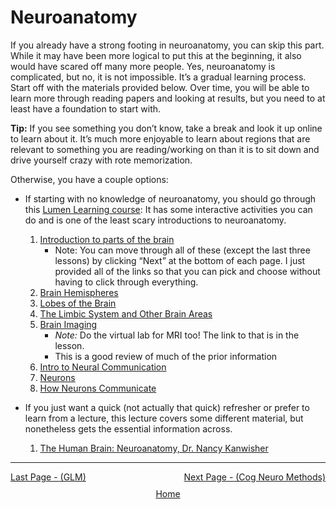 # Neuroanatomy

If you already have a strong footing in neuroanatomy, you can skip this part. While it may have been more logical to put this at the beginning, it also would have scared off many more people. Yes, neuroanatomy is complicated, but no, it is not impossible. It’s a gradual learning process. Start off with the materials provided below. Over time, you will be able to learn more through reading papers and looking at results, but you need to at least have a foundation to start with.

**Tip:** If you see something you don’t know, take a break and look it up online to learn about it. It’s much more enjoyable to learn about regions that are relevant to something you are reading/working on than it is to sit down and drive yourself crazy with rote memorization. 

Otherwise, you have a couple options:
- If starting with no knowledge of neuroanatomy, you should go through this [Lumen Learning course](https://courses.lumenlearning.com/): It has some interactive activities you can do and is one of the least scary introductions to neuroanatomy.
  1. [Introduction to parts of the brain](h[ttps://courses.lumenlearning.com/introduction-to-parts-of-the-brain](https://courses.lumenlearning.com/waymaker-psychology/chapter/outcome-parts-of-the-brain/v))
     - Note: You can move through all of these (except the last three lessons) by clicking “Next” at the bottom of each page. I just provided all of the links so that you can pick and choose without having to click through everything.
  2. [Brain Hemispheres](https://courses.lumenlearning.com/waymaker-psychology/chapter/the-brain-and-spinal-cord/)
  3. [Lobes of the Brain](https://courses.lumenlearning.com/waymaker-psychology/chapter/reading-parts-of-the-brain/)
  4. [The Limbic System and Other Brain Areas](https://courses.lumenlearning.com/waymaker-psychology/chapter/reading-the-limbic-system-and-other-brain-areas/)
  5. [Brain Imaging](https://courses.lumenlearning.com/waymaker-psychology/chapter/1993/)
     - *Note:* Do the virtual lab for MRI too! The link to that is in the lesson.
     - This is a good review of much of the prior information
  6. [Intro to Neural Communication](https://courses.lumenlearning.com/waymaker-psychology/chapter/outcome-neurons/)
  7. [Neurons](https://courses.lumenlearning.com/waymaker-psychology/chapter/cells-of-the-nervous-system/)
  8. [How Neurons Communicate](https://courses.lumenlearning.com/waymaker-psychology/chapter/reading-neural-communication/)

- If you just want a quick (not actually that quick) refresher or prefer to learn from a lecture, this lecture covers some different material, but nonetheless gets the essential information across.
  1. [The Human Brain: Neuroanatomy, Dr. Nancy Kanwisher](https://youtu.be/bAkuNXtgrLA?si=qsyiIyJ49lR8leuH)

 
 ------------------------------------------------------------------------------------------------
<div style="display: flex; justify-content: space-between;">
  <a href="glm.html">Last Page - (GLM)</a>
  <a href="methods.html">Next Page - (Cog Neuro Methods) </a>
</div>

<div style="text-align: center; margin-top: 10px;">
  <a href="/fmri-for-beginners/">Home</a>
</div>

